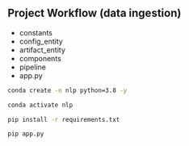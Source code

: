 

## Project Workflow (data ingestion)

- constants
- config_entity
- artifact_entity
- components
- pipeline
- app.py

```bash
conda create -n nlp python=3.8 -y

```

```bash
conda activate nlp
```

```bash
pip install -r requirements.txt
```

```bash
pip app.py
```